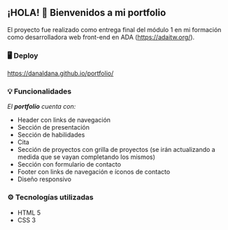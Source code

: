 ## ¡HOLA! 👋 Bienvenidos a mi portfolio
El proyecto fue realizado como entrega final del módulo 1 en mi formación como desarrolladora web front-end en ADA (https://adaitw.org/).

### 🖥️ Deploy
https://danaldana.github.io/portfolio/

### 💡 Funcionalidades

*El **portfolio** cuenta con:*

* Header con links de navegación
* Sección de presentación
* Sección de habilidades
* Cita
* Sección de proyectos con grilla de proyectos (se irán actualizando a medida que se vayan completando los mismos)
* Sección con formulario de contacto
* Footer con links de navegación e íconos de contacto
* Diseño responsivo

### ⚙️ Tecnologías utilizadas

* HTML 5
* CSS 3
